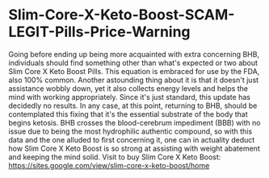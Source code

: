 # Slim-Core-X-Keto-Boost-SCAM-LEGIT-Pills-Price-Warning
Going before ending up being more acquainted with extra concerning BHB, individuals should find something other than what's expected or two about Slim Core X Keto Boost Pills. This equation is embraced for use by the FDA, also 100% common. Another astounding thing about it is that it doesn't just assistance wobbly down, yet it also collects energy levels and helps the mind with working appropriately. Since it's just standard, this update has decidedly no results. In any case, at this point, returning to BHB, should be contemplated this fixing that it's the essential substrate of the body that begins ketosis. BHB crosses the blood-cerebrum impediment (BBB) with no issue due to being the most hydrophilic authentic compound, so with this data and the one alluded to first concerning it, one can in actuality deduct how Slim Core X Keto Boost is so strong at assisting with weight abatement and keeping the mind solid. Visit to buy Slim Core X Keto Boost: https://sites.google.com/view/slim-core-x-keto-boost/home
